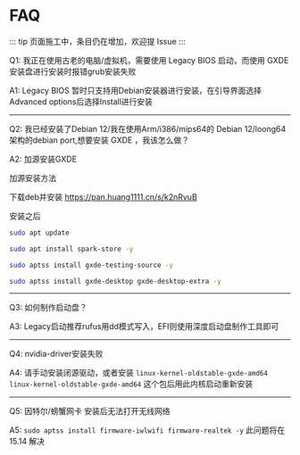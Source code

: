 # FAQ

::: tip
页面施工中，条目仍在增加，欢迎提 Issue
:::

Q1: 我正在使用古老的电脑/虚拟机，需要使用 Legacy BIOS 启动，而使用 GXDE 安装盘进行安装时报错grub安装失败

A1: Legacy BIOS 暂时只支持用Debian安装器进行安装，在引导界面选择Advanced options后选择Install进行安装

---

Q2: 我已经安装了Debian 12/我在使用Arm/i386/mips64的 Debian 12/loong64架构的debian port,想要安装 GXDE ，我该怎么做？

A2: 加源安装GXDE

加源安装方法

下载deb并安装 https://pan.huang1111.cn/s/k2nRvuB

安装之后

```bash
sudo apt update

sudo apt install spark-store -y

sudo aptss install gxde-testing-source -y

sudo aptss install gxde-desktop gxde-desktop-extra -y

```

---

Q3: 如何制作启动盘？

A3: Legacy启动推荐rufus用dd模式写入，EFI则使用深度启动盘制作工具即可


---

Q4: nvidia-driver安装失败

A4: 请手动安装闭源驱动，或者安装 `linux-kernel-oldstable-gxde-amd64 
linux-kernel-oldstable-gxde-amd64` 这个包后用此内核启动重新安装


---

Q5: 因特尔/螃蟹网卡 安装后无法打开无线网络

A5: `sudo aptss install firmware-iwlwifi firmware-realtek -y`  此问题将在 15.14 解决
